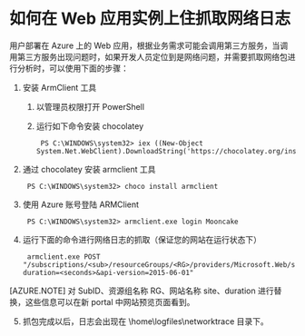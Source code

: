 # 如何在 Web 应用实例上住抓取网络日志

用户部署在 Azure 上的 Web 应用，根据业务需求可能会调用第三方服务，当调用第三方服务出现问题时，如果开发人员定位到是网络问题，并需要抓取网络包进行分析时，可以使用下面的步骤：

1. 安装 ArmClient 工具

    1. 以管理员权限打开 PowerShell

    2. 运行如下命令安装 chocolatey

            PS C:\WINDOWS\system32> iex ((New-Object System.Net.WebClient).DownloadString('https://chocolatey.org/install.ps1'))


2. 通过 chocolatey 安装 armclient 工具

        PS C:\WINDOWS\system32> choco install armclient


3. 使用 Azure 账号登陆 ARMClient

        PS C:\WINDOWS\system32> armclient.exe login Mooncake

4. 运行下面的命令进行网络日志的抓取（保证您的网站在运行状态下）

        armclient.exe POST "/subscriptions/<sub>/resourceGroups/<RG>/providers/Microsoft.Web/sites/<site>/networkTrace/start?duration=<seconds>&api-version=2015-06-01"

[AZURE.NOTE] 对 SubID、资源组名称 RG、网站名称 site、duration 进行替换，这些信息可以在新 portal 中网站预览页面看到。

5. 抓包完成以后，日志会出现在 \home\logfiles\networktrace 目录下。

